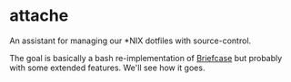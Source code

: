 attache
=======

An assistant for managing our *NIX dotfiles with source-control.  

The goal is basically a bash re-implementation of 
[Briefcase](https://github.com/jim/briefcase) but probably with some
extended features.  We'll see how it goes.
